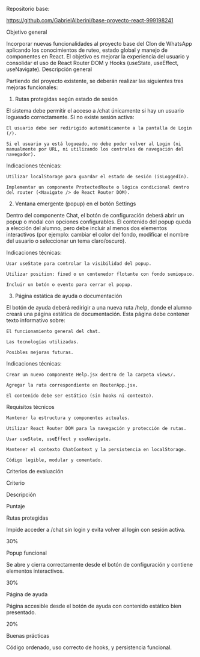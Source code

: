 Repositorio base: 

https://github.com/GabrielAlberini/base-proyecto-react-999198241

Objetivo general

Incorporar nuevas funcionalidades al proyecto base del Clon de WhatsApp aplicando los conocimientos de ruteo, estado global y manejo de componentes en React.
El objetivo es mejorar la experiencia del usuario y consolidar el uso de React Router DOM y Hooks (useState, useEffect, useNavigate).
Descripción general

Partiendo del proyecto existente, se deberán realizar las siguientes tres mejoras funcionales:
1. Rutas protegidas según estado de sesión

El sistema debe permitir el acceso a /chat únicamente si hay un usuario logueado correctamente.
Si no existe sesión activa:

    El usuario debe ser redirigido automáticamente a la pantalla de Login (/).

    Si el usuario ya está logueado, no debe poder volver al Login (ni manualmente por URL, ni utilizando los controles de navegación del navegador).

Indicaciones técnicas:

    Utilizar localStorage para guardar el estado de sesión (isLoggedIn).

    Implementar un componente ProtectedRoute o lógica condicional dentro del router (<Navigate /> de React Router DOM).

2. Ventana emergente (popup) en el botón Settings

Dentro del componente Chat, el botón de configuración deberá abrir un popup o modal con opciones configurables.
El contenido del popup queda a elección del alumno, pero debe incluir al menos dos elementos interactivos (por ejemplo: cambiar el color del fondo, modificar el nombre del usuario o seleccionar un tema claro/oscuro).

Indicaciones técnicas:

    Usar useState para controlar la visibilidad del popup.

    Utilizar position: fixed o un contenedor flotante con fondo semiopaco.

    Incluir un botón o evento para cerrar el popup.

3. Página estática de ayuda o documentación

El botón de ayuda deberá redirigir a una nueva ruta /help, donde el alumno creará una página estática de documentación.
Esta página debe contener texto informativo sobre:

    El funcionamiento general del chat.

    Las tecnologías utilizadas.

    Posibles mejoras futuras.

Indicaciones técnicas:

    Crear un nuevo componente Help.jsx dentro de la carpeta views/.

    Agregar la ruta correspondiente en RouterApp.jsx.

    El contenido debe ser estático (sin hooks ni contexto).

Requisitos técnicos

    Mantener la estructura y componentes actuales.

    Utilizar React Router DOM para la navegación y protección de rutas.

    Usar useState, useEffect y useNavigate.

    Mantener el contexto ChatContext y la persistencia en localStorage.

    Código legible, modular y comentado.


Criterios de evaluación

Criterio
	

Descripción
	

Puntaje

Rutas protegidas
	

Impide acceder a /chat sin login y evita volver al login con sesión activa.
	

30%

Popup funcional
	

Se abre y cierra correctamente desde el botón de configuración y contiene elementos interactivos.
	

30%

Página de ayuda
	

Página accesible desde el botón de ayuda con contenido estático bien presentado.
	

20%

Buenas prácticas
	

Código ordenado, uso correcto de hooks, y persistencia funcional.